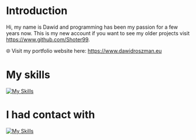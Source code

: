 # Introduction

Hi, my name is Dawid and programming has been my passion for a few years now.
This is my new account if you want to see my older projects visit https://www.github.com/Shoter99. 

🌐 Visit my portfolio website here: https://www.dawidroszman.eu

# My skills

[![My Skills](https://skillicons.dev/icons?i=py,mysql,git,linux,bash,vim,html,css,tailwind,js,ts,react,nextjs)](https://skillicons.dev)

# I had contact with

[![My Skills](https://skillicons.dev/icons?i=django,flask,arduino,cs,dart,flutter,php,unity,godot)](https://skillicons.dev)
